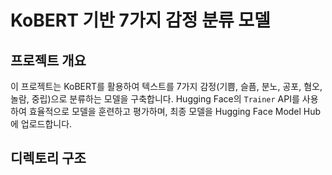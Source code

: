 # KoBERT 기반 7가지 감정 분류 모델

## 프로젝트 개요
이 프로젝트는 KoBERT를 활용하여 텍스트를 7가지 감정(기쁨, 슬픔, 분노, 공포, 혐오, 놀람, 중립)으로 분류하는 모델을 구축합니다. Hugging Face의 `Trainer` API를 사용하여 효율적으로 모델을 훈련하고 평가하며, 최종 모델을 Hugging Face Model Hub에 업로드합니다.

## 디렉토리 구조